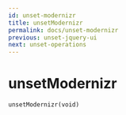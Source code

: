 ```yaml
---
id: unset-modernizr
title: unsetModernizr
permalink: docs/unset-modernizr
previous: unset-jquery-ui
next: unset-operations
---
```


# unsetModernizr


<pre><code class="php">unsetModernizr(void)</code></pre>